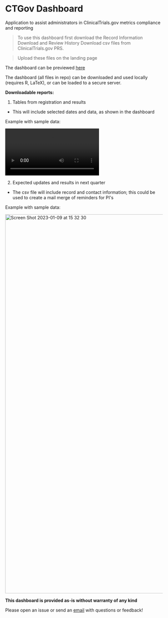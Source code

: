 # CTGov Dashboard 

Application to assist administrators in ClinicalTrials.gov metrics compliance and reporting

> To use this dashboard first download the Record Information Download and Review History Download csv files from ClinicalTrials.gov PRS.

> Upload these files on the landing page

The dashboard can be previewed [here](https://kmaciejewski.shinyapps.io/CTGovDashboard/)

The dashboard (all files in repo) can be downloaded and used locally (requires R, LaTeX), or can be loaded to a secure server.

**Downloadable reports:**

1. Tables from registration and results

- This will include selected dates and data, as shown in the dashboard

Example with sample data: 

<video src="https://user-images.githubusercontent.com/33035476/211401411-c5100fc1-bd88-4546-9143-448c778c3d52.mov" controls="controls" style="max-width: 330px;">
</video>

2. Expected updates and results in next quarter

- The csv file will include record and contact information; this could be used to create a mail merge of reminders for PI's 

Example with sample data:

<img width="1211" alt="Screen Shot 2023-01-09 at 15 32 30" src="https://user-images.githubusercontent.com/33035476/211402609-5496f984-e064-47fc-8d94-e0cc0a1141ef.png">


**This dashboard is provided as-is without warranty of any kind**

Please open an issue or send an [email](mailto:katemac68@gmail.com) with questions or feedback!
